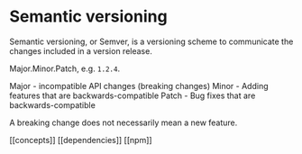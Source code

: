 # Semantic versioning
Semantic versioning, or Semver, is a versioning scheme to communicate the changes included in a version release.

Major.Minor.Patch, e.g. `1.2.4`.

Major - incompatible API changes (breaking changes)
Minor - Adding features that are backwards-compatible
Patch - Bug fixes that are backwards-compatible

A breaking change does not necessarily mean a new feature.

[[concepts]]
[[dependencies]]
[[npm]]